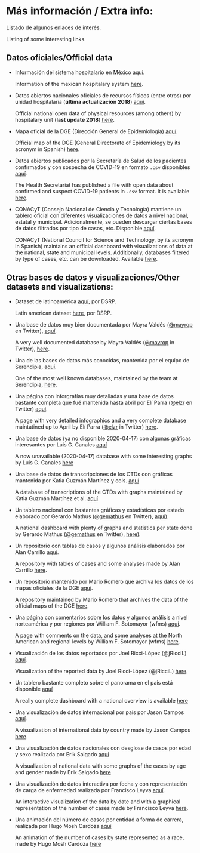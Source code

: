 # Más información / Extra info:

Listado de algunos enlaces de interés.

Listing of some interesting links.

## Datos oficiales/Official data

- Información del sistema hospitalario en México [aquí](http://www.dgis.salud.gob.mx/contenidos/publicaciones/p_bie_gobmx.html).

  Information of the mexican hospitalary system [here](http://www.dgis.salud.gob.mx/contenidos/publicaciones/p_bie_gobmx.html).

- Datos abiertos nacionales oficiales de recursos físicos (entre otros) por unidad hospitalaria (**última actualización 2018**) [aquí](https://datos.gob.mx/busca/dataset/recursos-en-salud-nivel-central).

  Official national open data of physical resources (among others) by hospitalary unit (**last update 2018**) [here](https://datos.gob.mx/busca/dataset/recursos-en-salud-nivel-central).

- Mapa oficial de la DGE (Dirección General de Epidemiología) [aquí](http://ncov.sinave.gob.mx/mapa.aspx).

  Official map of the DGE (General Directorate of Epidemiology by its acronym in Spanish) [here](http://ncov.sinave.gob.mx/mapa.aspx).

- Datos abiertos publicados por la Secretaría de Salud de los pacientes confirmados y con sospecha de COVID-19 en formato ```.csv``` disponibles [aquí](https://www.gob.mx/salud/documentos/datos-abiertos-152127).

  The Health Secretariat has published a file with open data about confirmed and suspect COVID-19 patients in ```.csv``` format. It is available [here](https://www.gob.mx/salud/documentos/datos-abiertos-152127).

- CONACyT (Consejo Nacional de Ciencia y Tecnología) mantiene un tablero oficial con diferentes visualizaciones de datos a nivel nacional, estatal y municipal.
Adicionalmente, se pueden descargar ciertas bases de datos filtrados por tipo de casos, etc.
Disponible [aquí](https://coronavirus.gob.mx/datos/).

  CONACyT (National Council for Science and Technology, by its acronym in Spanish) maintains an official dashboard with visualizations of data at the national, state and municipal levels.
  Additionally, databases filtered by type of cases, etc. can be downloaded.
  Available [here](https://coronavirus.gob.mx/datos/).

## Otras bases de datos y visualizaciones/Other datasets and visualizations:

- Dataset de latinoamérica [aquí](https://github.com/DataScienceResearchPeru/covid-19_latinoamerica), por DSRP.

  Latin american dataset [here](https://github.com/DataScienceResearchPeru/covid-19_latinoamerica), por DSRP.

- Una base de datos muy bien documentada por Mayra Valdés ([@mayrop](https://twitter.com/mayrop) en Twitter), [aquí](https://www.covid19in.mx/),

  A very well documented database by Mayra Valdés ([@mayrop](https://twitter.com/mayrop) in Twitter), [here](https://www.covid19in.mx/).

- Una de las bases de datos más conocidas, mantenida por el equipo de Serendipia, [aquí](https://serendipia.digital/2020/03/datos-abiertos-sobre-casos-de-coronavirus-covid-19-en-mexico/).

  One of the most well known databases, maintained by the team at Serendipia, [here](https://serendipia.digital/2020/03/datos-abiertos-sobre-casos-de-coronavirus-covid-19-en-mexico/).

- Una página con inforgrafías muy detalladas y una base de datos bastante completa que fué mantenida hasta abril por Elí Parra ([@elzr](https://twitter.com/elzr) en Twitter) [aquí](https://covidatos.mx/).

  A page with very detailed infographics and a very complete database maintatined up to April by Elí Parra ([@elzr](https://twitter.com/elzr) in Twitter) [here](https://covidatos.mx/).

- Una base de datos (ya no disponible 2020-04-17) con algunas gráficas interesantes por Luis G. Canales [aquí](https://github.com/LGCO/MEXICO_COVID19_DATA)

  A now unavailable (2020-04-17) database with some interesting graphs by Luis G. Canales [here](https://github.com/LGCO/MEXICO_COVID19_DATA)

- Una base de datos de transcripciones de los CTDs con gráficas mantenida por Katia Guzmán Martínez y cols.  [aquí](https://github.com/guzmart/covid19_mex)

  A database of transcriptions of the CTDs with graphs maintained by Katia Guzmán Martínez et al. [aquí](https://github.com/guzmart/covid19_mex)

- Un tablero nacional con bastantes gráficas y estadísticas por estado elaborado por Gerardo Mathus ([@gemathus](https://twitter.com/gemathus) en Twitter), [aquí](https://covid19.nextia.mx/)).

  A national dashboard with plenty of graphs and statistics per state done by Gerardo Mathus ([@gemathus](https://twitter.com/gemathus) en Twitter), [here](https://covid19.nextia.mx/)).

- Un repositorio con tablas de casos y algunos análisis elaborados por Alan Carrillo [aquí](https://github.com/alancarrillop/COVID19_Mexico).

  A repository with tables of cases and some analyses made by Alan Carrillo [here](https://github.com/alancarrillop/COVID19_Mexico).

- Un repositorio mantenido por Mario Romero que archiva los datos de los mapas oficiales de la DGE [aquí](https://github.com/mariorz/covid19-mx-time-series).

  A repository maintained by Mario Romero that archives the data of the official maps of the DGE [here](https://github.com/mariorz/covid19-mx-time-series).

- Una página con comentarios sobre los datos y algunos análisis a nivel norteamérica y por regiones  por William F. Sotomayor (wfms) [aquí](https://www.wfms.org/mx-covid19/).

  A page with comments on the data, and some analyses at the North American and regional levels by William F. Sotomayor (wfms) [here](https://www.wfms.org/mx-covid19/).

- Visualización de los datos reportados por Joel Ricci-López (@jRicciL) [aquí](https://joelricci.shinyapps.io/covid_mx_jrl/).

  Visualization of the reported data by Joel Ricci-López (@jRicciL) [here](https://joelricci.shinyapps.io/covid_mx_jrl/).

- Un tablero bastante completo sobre el panorama en el país está disponible [aquí](http://covidatos.mx/)

  A really complete dashboard with a national overview is available [here](http://covidatos.mx/)

- Una visualización de datos internacional por país por Jason Campos [aquí](https://covid19.jsoncampos.com/).

  A visualization of international data by country made by Jason Campos [here](https://covid19.jsoncampos.com/).

- Una visualización de datos nacionales con desglose de casos por edad y sexo realizada por Erik Salgado [aquí](https://www.mappenterprise.net/covid19mapa)

  A visualization of national data with some graphs of the cases by age and gender made by Erik Salgado [here](https://www.mappenterprise.net/covid19mapa)

- Una visualización de datos interactiva por fecha y con representación de carga de enfermedad realizada por Francisco Leyva [aquí](https://covid19mexico.net/).

  An interactive visualization of the data by date and with a graphical representation of the number of cases made by Francisco Leyva [here](https://covid19mexico.net/).

- Una animación del número de casos por entidad a forma de carrera, realizada por Hugo Mosh Cardoza [aquí](https://observablehq.com/@hugomosh/progreso-covid-19-mexico)

  An animation of the number of cases by state represented as a race, made by Hugo Mosh Cardoza [here](https://observablehq.com/@hugomosh/progreso-covid-19-mexico)
